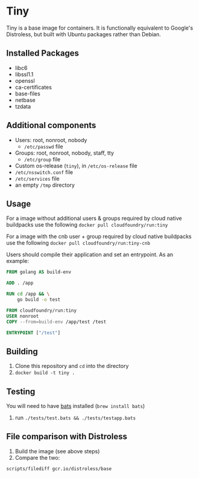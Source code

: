 # Tiny

Tiny is a base image for containers.  It is functionally equivalent to Google's Distroless, but built with Ubuntu packages rather than Debian.

## Installed Packages

* libc6
* libssl1.1
* openssl
* ca-certificates
* base-files
* netbase
* tzdata

## Additional components

* Users: root, nonroot, nobody
   * `/etc/passwd` file
* Groups: root, nonroot, nobody, staff, tty
  * `/etc/group` file
* Custom os-release (`tiny`), in `/etc/os-release` file
*  `/etc/nsswitch.conf` file
* `/etc/services` file
* an empty `/tmp` directory


## Usage

For a image without additional users & groups required by cloud native buildpacks use the following
`docker pull cloudfoundry/run:tiny`

For a image with the cnb user + group required by cloud native buildpacks use the following
`docker pull cloudfoundry/run:tiny-cnb`

Users should compile their application and set an entrypoint. As an example:
```Dockerfile
FROM golang AS build-env

ADD . /app

RUN cd /app && \
    go build -o test

FROM cloudfoundry/run:tiny
USER nonroot
COPY --from=build-env /app/test /test

ENTRYPOINT ["/test"]
```

## Building

1. Clone this repository and `cd` into the directory
1. `docker build -t tiny .`

## Testing
You will need to have [bats](https://github.com/sstephenson/bats) installed (`brew install bats`)
1. run `./tests/test.bats && ./tests/testapp.bats`

## File comparison with Distroless
1. Build the image (see above steps)
1. Compare the two:
```bash
scripts/filediff gcr.io/distroless/base
```

